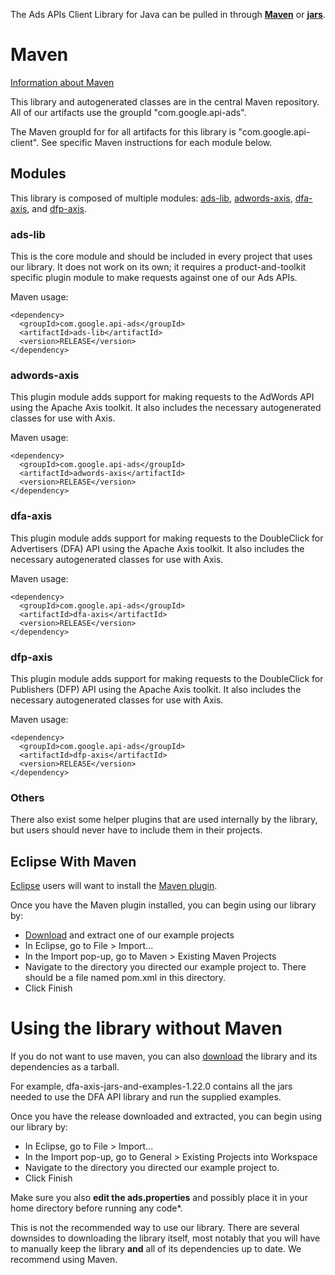 The Ads APIs Client Library for Java can be pulled in through **[Maven](#Maven)** or **[jars](#using-the-library-without-maven)**.

# Maven

[Information about Maven](http://maven.apache.org)

This library and autogenerated classes are in the central Maven repository. All of our artifacts use the groupId "com.google.api-ads".

The Maven groupId for for all artifacts for this library is "com.google.api-client". See specific Maven instructions for each module below.

## Modules

This library is composed of multiple modules: [ads-lib](#ads-lib), [adwords-axis](#adwords-axis), [dfa-axis](#dfa-axis), and [dfp-axis](#dfp-axis).

### ads-lib

This is the core module and should be included in every project that uses our library. It does not work on its own; it requires a product-and-toolkit specific plugin module to make requests against one of our Ads APIs.

Maven usage:

    <dependency>
      <groupId>com.google.api-ads</groupId>
      <artifactId>ads-lib</artifactId>
      <version>RELEASE</version>
    </dependency>

### adwords-axis

This plugin module adds support for making requests to the AdWords API using the Apache Axis toolkit. It also includes the necessary autogenerated classes for use with Axis.

Maven usage:

    <dependency>
      <groupId>com.google.api-ads</groupId>
      <artifactId>adwords-axis</artifactId>
      <version>RELEASE</version>
    </dependency>

### dfa-axis

This plugin module adds support for making requests to the DoubleClick for Advertisers (DFA) API using the Apache Axis toolkit. It also includes the necessary autogenerated classes for use with Axis.

Maven usage:

    <dependency>
      <groupId>com.google.api-ads</groupId>
      <artifactId>dfa-axis</artifactId>
      <version>RELEASE</version>
    </dependency>

### dfp-axis

This plugin module adds support for making requests to the DoubleClick for Publishers (DFP) API using the Apache Axis toolkit. It also includes the necessary autogenerated classes for use with Axis.

Maven usage:

    <dependency>
      <groupId>com.google.api-ads</groupId>
      <artifactId>dfp-axis</artifactId>
      <version>RELEASE</version>
    </dependency>

### Others

There also exist some helper plugins that are used internally by the library, but users should never have to include them in their projects.

## Eclipse With Maven

[Eclipse](http://www.eclipse.org) users will want to install the [Maven plugin](http://m2eclipse.sonatype.org).

Once you have the Maven plugin installed, you can begin using our library by:
  * [Download](https://github.com/googleads/google-api-ads-java/releases) and extract one of our example projects
  * In Eclipse, go to File > Import...
  * In the Import pop-up, go to Maven > Existing Maven Projects
  * Navigate to the directory you directed our example project to. There should be a file named pom.xml in this directory.
  * Click Finish

# Using the library without Maven

If you do not want to use maven, you can also [download](https://github.com/googleads/google-api-ads-java/releases) the library and its dependencies as a tarball. 

For example, dfa-axis-jars-and-examples-1.22.0 contains all the jars needed to use the DFA API library and run the supplied examples.

Once you have the release downloaded and extracted, you can begin using our library by:
  * In Eclipse, go to File > Import...
  * In the Import pop-up, go to General > Existing Projects into Workspace
  * Navigate to the directory you directed our example project to.
  * Click Finish

Make sure you also **edit the ads.properties** and possibly place it in your home directory before running any code*.

This is not the recommended way to use our library. There are several downsides to downloading the library itself, most notably that you will have to manually keep the library **and** all of its dependencies up to date. We recommend using Maven.